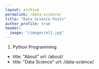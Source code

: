 ```yaml
---
layout: archive
permalink: /data-science/
title: "Data Science Posts"
author_profile: true
header:
  image: "/images/ml2.jpg"
---
```

1. Python Programming
- title: "About"
  url: /about/
- title: "Data Science"
  url: /data-science/
